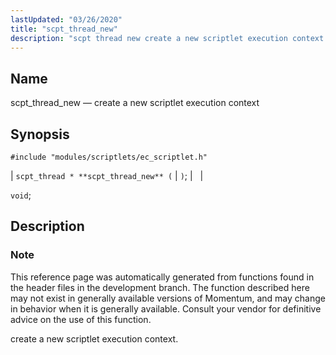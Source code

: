 ```yaml
---
lastUpdated: "03/26/2020"
title: "scpt_thread_new"
description: "scpt thread new create a new scriptlet execution context scpt thread scpt thread new void This reference page was automatically generated from functions found in the header files in the development branch The function described here may not exist in generally available versions of Momentum and may change in behavior..."
---
```


<a name="apis.scpt_thread_new"></a> 
## Name

scpt_thread_new — create a new scriptlet execution context

## Synopsis

`#include "modules/scriptlets/ec_scriptlet.h"`

| `scpt_thread * **scpt_thread_new** (` | `)`; |   |

`void`;<a name="idp59564928"></a> 
## Description

### Note

This reference page was automatically generated from functions found in the header files in the development branch. The function described here may not exist in generally available versions of Momentum, and may change in behavior when it is generally available. Consult your vendor for definitive advice on the use of this function.

create a new scriptlet execution context.